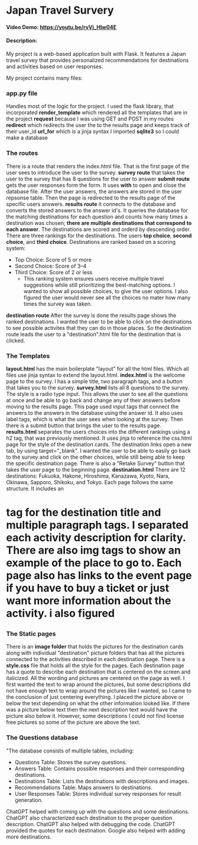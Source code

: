 # Japan Travel Survery

#### Video Demo: <https://youtu.be/rvVj_HIw04E>

#### Description:

My project is a web-based application built with Flask. It features a Japan travel survey that provides personalized recommendations for destinations and activities based on user responses.

My project contains many files:

### app.py file

Handles most of the logic for the project.
I used the flask library, that incorporated
**render_template** which rendered all the templates that are in the project
**request** because I was using GET and POST in my routes
**redirect** which redirects the user the to the results page and keeps track of their user_id
**url_for** which is a jinja syntax
I imported **sqlite3** so I could make a database

### The routes

There is a route that renders the index.html file.
That is the first page of the user sees to introduce the user to the survey.
**survey route** that takes the user to the survey that has 8 questions for the user to answer
**submit route** gets the user responses form the form. It uses **with** to open
and close the database file. After the user answers, the answers are stored in the
user repsonse table. Then the page is redirected to the results page of the specific users answers.
**results route** it connects to the database and converts the stored answers to the answer id's. It queries the database for the matching destinations for each question and counts how many times a destination was chosen; **there are multiple destinations that correspond to each answer**. The destinations are scored and orderd by descending order. There are three rankings for the destinations. The users **top choice**, **second choice**, and **third choice**. 
Destinations are ranked based on a scoring system:
* Top Choice: Score of 5 or more
* Second Choice: Score of 3–4
* Third Choice: Score of 2 or less
  - This ranking system ensures users receive multiple travel suggestions while still prioritizing the best-matching options.
I wanted to show all possible choices, to give the user options. I also figured the user would never see all the choices no mater how many times the survey was taken.


**destination route** After the survey is done the results page shows the ranked destinations. I wanted the user to be able to click on the destinations to see possible activites that they can do in those places. So the destination route leads the user to a "destination".html file for the destination that is clicked.

### The Templates 

**layout.html** has the main boilerplate "layout" for all the html files. Which all files use jinja syntax to extend the layout.html.
**index.html** is the welcome page to the survey. I has a simple title, two paragraph tags, and a button that takes you to the survey.
**survey.html** lists all 8 questions to the survey. The style is a radio type input. This allows the user to see all the questions at once and be able to go back and change any of their answers before moving to the results page. This page used input tags that connect the answers to the answers in the database using the answer id. It also uses label tags, which is what the user sees when looking at the survey. Then there is a submit button that brings the user to the results page.
**results.html** separates the users choices into the different rankings using a h2 tag, that was previously mentioned. It uses jinja to reference the css.html page for the style of the destination cards. The destination links open a new tab, by using target="\_blank". I wanted the user to be able to easily go back to the survey and click on the other choices, while still being able to keep the specific destination page. There is also a "Retake Survey" button that takes the user page to the beginning page.
**destination.html** There are 12 destinations: Fukuoka, Hakone, Hiroshima, Kanazawa, Kyoto, Nara, Okinawa, Sapporo, Shikoku, and Tokyo. Each page follows the same structure. It includes an <h1> tag for the destination title and multiple paragraph tags. I separated each activity description for clarity. There are also img tags to show an example of the place to go to. Each page also has links to the event page if you have to buy a ticket or just want more information about the activity. i also figured 

### The Static pages

There is an **image folder** that holds the pictures for the destination cards along with individual "destination" picture folders that has all the pictures connected to the activities described in each destination page.
There is a **style.css** file that holds all the style for the pages. Each destination page has a quote to describe each destination that is centered on the screen and italicized. All the wording and pictures are centered on the page as well. I first wanted the text to wrap around the pictures, but some descriptions did not have enough text to wrap around the pictures like I wanted, so I came to the conclusion of just centering everything. I placed the picture above or below the text depending on what the other information looked like. If there was a picture below text then the next description text would have the picture also below it. However, some descriptions I could not find license free pictures so some of the picture are above the text.

### The Questions database

"The database consists of multiple tables, including:

* Questions Table: Stores the survey questions.
* Answers Table: Contains possible responses and their corresponding destinations.
* Destinations Table: Lists the destinations with descriptions and images.
* Recommendations Table: Maps answers to destinations.
* User Responses Table: Stores individual survey responses for result generation.

ChatGPT helped with coming up with the questions and some destinations. ChatGPT also characterized each destination to the proper question description. ChatGPT also helped with debugging the code. ChatGPT provided the quotes for each destination.
Google also helped with adding more destinations.



